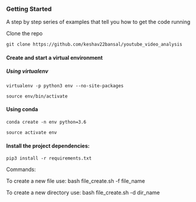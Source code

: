 ### Getting Started

A step by step series of examples that tell you how to get the code running

Clone the repo

```
git clone https://github.com/keshav22bansal/youtube_video_analysis
```
#### Create and start a virtual environment
##### Using virtualenv
```
virtualenv -p python3 env --no-site-packages

source env/bin/activate
```
#### Using conda
```
conda create -n env python=3.6

source activate env
```
#### Install the project dependencies:
```
pip3 install -r requirements.txt
```


Commands:

To create a new file use:
bash file_create.sh -f file_name

To create a new directory use:
bash file_create.sh -d dir_name
